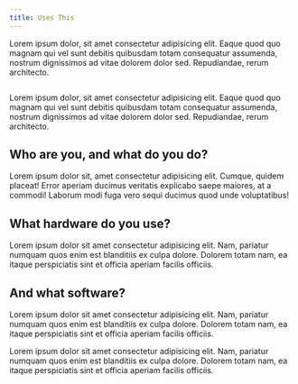 ```yaml
---
title: Uses This
---
```


Lorem ipsum dolor, sit amet consectetur adipisicing elit. Eaque quod quo magnam qui vel sunt debitis quibusdam totam consequatur assumenda, nostrum dignissimos ad vitae dolorem dolor sed. Repudiandae, rerum architecto.

<figure>
  <img src="http://placehold.it/800x600" alt="">
</figure>

Lorem ipsum dolor, sit amet consectetur adipisicing elit. Eaque quod quo magnam qui vel sunt debitis quibusdam totam consequatur assumenda, nostrum dignissimos ad vitae dolorem dolor sed. Repudiandae, rerum architecto.

## Who are you, and what do you do?

Lorem ipsum dolor sit, amet consectetur adipisicing elit. Cumque, quidem placeat! Error aperiam ducimus veritatis explicabo saepe maiores, at a commodi! Laborum modi fuga vero sequi ducimus quod unde voluptatibus!

## What hardware do you use?

Lorem ipsum dolor sit amet consectetur adipisicing elit. Nam, pariatur numquam quos enim est blanditiis ex culpa dolore. Dolorem totam nam, ea itaque perspiciatis sint et officia aperiam facilis officiis.

## And what software?

Lorem ipsum dolor sit amet consectetur adipisicing elit. Nam, pariatur numquam quos enim est blanditiis ex culpa dolore. Dolorem totam nam, ea itaque perspiciatis sint et officia aperiam facilis officiis.

Lorem ipsum dolor sit amet consectetur adipisicing elit. Nam, pariatur numquam quos enim est blanditiis ex culpa dolore. Dolorem totam nam, ea itaque perspiciatis sint et officia aperiam facilis officiis.